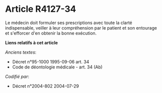 # Article R4127-34

Le médecin doit formuler ses prescriptions avec toute la clarté indispensable, veiller à leur compréhension par le patient et
son entourage et s'efforcer d'en obtenir la bonne exécution.

**Liens relatifs à cet article**

_Anciens textes_:

  - Décret n°95-1000 1995-09-06 art. 34
  - Code de déontologie médicale - art. 34 (Ab)

_Codifié par_:

  - Décret n°2004-802 2004-07-29
